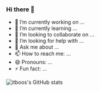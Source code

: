### Hi there 👋

<!--
**itboos/itboos** is a ✨ _special_ ✨ repository because its `README.md` (this file) appears on your GitHub profile.

Here are some ideas to get you started:

- 🔭 I’m currently working on ...
- 🌱 I’m currently learning ...
- 👯 I’m looking to collaborate on ...
- 🤔 I’m looking for help with ...
- 💬 Ask me about ...
- 📫 How to reach me: ...
- 😄 Pronouns: ...
- ⚡ Fun fact: ...

Github ReadmeStatus 
https://github.com/anuraghazra/github-readme-stats/blob/master/docs/readme_cn.md#demo
theme: https://github.com/anuraghazra/github-readme-stats/blob/master/themes/README.md
-->

- 🔭 I’m currently working on ...
- 🌱 I’m currently learning ...
- 👯 I’m looking to collaborate on ...
- 🤔 I’m looking for help with ...
- 💬 Ask me about ...
- 📫 How to reach me: ...
- 😄 Pronouns: ...
- ⚡ Fun fact: ...

![itboos's GitHub stats](https://github-readme-stats.vercel.app/api?username=itboos&show_icons=true&theme=radical)
